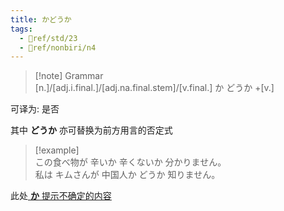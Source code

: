 ```yaml
---
title: かどうか
tags:
  - 📖ref/std/23
  - 📖ref/nonbiri/n4
---
```

> [!note] Grammar  
> [n.]/[adj.i.final.]/[adj.na.final.stem]/[v.final.] か どうか +[v.]  

可译为: 是否  

其中 **どうか** 亦可替换为前方用言的否定式  

> [!example]  
> この食べ物が 辛いか 辛くないか 分かりません。  
> 私は キムさんが 中国人か どうか 知りません。  

此处[ **か** 提示不确定的内容](../4.particle/1.basic%20particle/か.md#表示不确定的内容)  
